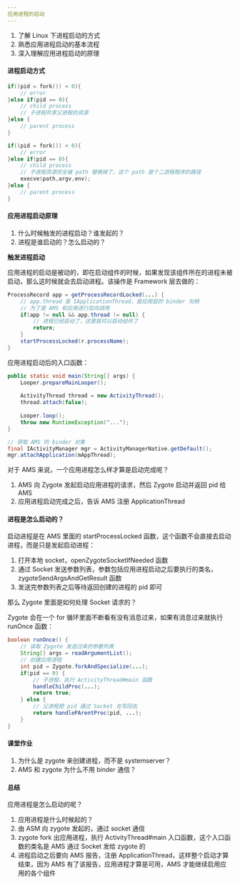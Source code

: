 ```yaml
---
应用进程的启动
---
```


1. 了解 Linux 下进程启动的方式
2. 熟悉应用进程启动的基本流程
3. 深入理解应用进程启动的原理

#### 进程启动方式

```c
if((pid = fork()) < 0){
	// error
}else if(pid == 0){
	// child process
    // 子进程共享父进程的资源
}else {
	// parent process
}
```

```c
if((pid = fork()) < 0){
	// error
}else if(pid == 0){
	// child process
    // 子进程资源完全被 path 替换掉了，这个 path 是个二进程程序的路径
	execve(path,argv,env);
}else {
	// parent process
}
```

#### 应用进程启动原理

1. 什么时候触发的进程启动？谁发起的？
2. 进程是谁启动的？怎么启动的？

**触发进程启动**

应用进程的启动是被动的，即在启动组件的时候，如果发现该组件所在的进程未被启动，那么这时候就会去启动进程。该操作是 Framework 层去做的：

```java
ProcessRecord app = getProcessRecordLocked(...) {
    // app.thread 是 IApplicationThread，是应用层的 binder 句柄
    // 为了是 AMS 和应用进行双向调用
	if(app != null && app.thread != null) {
		// 进程已经启动了，这里就可以启动组件了
		return;
	}
	startProcessLocked(r.processName);
}
```

应用进程启动后的入口函数：

```java
public static void main(String[] args) {
	Looper.prepareMainLooper();
	
	ActivityThread thread = new ActivityThread();
	thread.attach(false);
	
	Looper.loop();
	throw new RuntimeException("...");
}
```

```java
// 获取 AMS 的 binder 对象
final IActivityManager mgr = ActivityManagerNative.getDefault();
mgr.attachApplication(mAppThread);
```

对于 AMS 来说，一个应用进程怎么样才算是启动完成呢？

1. AMS 向 Zygote 发起启动应用进程的请求，然后 Zygote 启动并返回 pid 给 AMS
2. 应用进程启动完成之后，告诉 AMS 注册 ApplicationThread

#### 进程是怎么启动的？

启动进程是在 AMS 里面的 startProcessLocked 函数，这个函数不会直接去启动进程，而是只是发起启动进程：

1. 打开本地 socket，openZygoteSocketIfNeeded 函数
2. 通过 Socket 发送参数列表，参数包括应用进程启动之后要执行的类名，zygoteSendArgsAndGetResult 函数
3. 发送完参数列表之后等待返回创建的进程的 pid 即可

那么 Zygote 里面是如何处理 Socket 请求的？

Zygote 会在一个 for 循环里面不断看有没有消息过来，如果有消息过来就执行 runOnce 函数：

```java
boolean runOnce() {
    // 读取 Zygote 发送过来的参数列表
	String[] args = readArgumentList();
    // 创建应用进程
	int pid = Zygote.forkAndSpecialize(...);
	if(pid == 0) {
        // 子进程，执行 ActivityThread#main 函数
		handleChildProc(...);
		return true;
	} else {
        // 父进程把 pid 通过 Socket 在写回去
		return handlePArentProc(pid, ...);
	}
}
```

#### 课堂作业

1. 为什么是 zygote 来创建进程，而不是 systemserver？
2. AMS 和 zygote 为什么不用 binder 通信？

#### 总结

应用进程是怎么启动的呢？

1. 应用进程是什么时候起的？
2. 由 ASM 向 zygote 发起的，通过 socket 通信
3. zygote fork 出应用进程，执行 ActivityThread#main 入口函数，这个入口函数的类名是 AMS 通过 Socket 发给 zygote 的
4. 进程启动之后要向 AMS 报告，注册 ApplicationThread，这样整个启动才算结束，因为 AMS 有了该报告，应用进程才算是可用，AMS 才能继续启用应用的各个组件